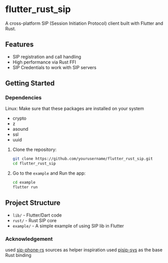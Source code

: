 # flutter_rust_sip

A cross-platform SIP (Session Initiation Protocol) client built with Flutter and Rust.

## Features

- SIP registration and call handling
- High performance via Rust FFI
- SIP Credentials to work with SIP servers

## Getting Started

### Dependencies

Linux: Make sure that these packages are installed on your system

- crypto
- z
- asound
- ssl
- uuid

1. Clone the repository:
    ```sh
    git clone https://github.com/yourusername/flutter_rust_sip.git
    cd flutter_rust_sip
    ```

2. Go to the `example` and Run the app:
    ```sh
    cd example
    flutter run
    ```

## Project Structure

- `lib/` - Flutter/Dart code
- `rust/` - Rust SIP core
- `example/` - A simple example of using SIP lib in Flutter

### Acknowledgement
used [sip-phone-rs](https://github.com/Charles-Schleich/sip-phone-rs) sources as helper inspiration
used [pjsip-sys](https://github.com/omortie/pjsip-sys) as the base Rust binding
